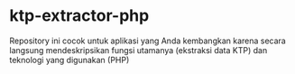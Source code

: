 # ktp-extractor-php
Repository ini cocok untuk aplikasi yang Anda kembangkan karena secara langsung mendeskripsikan fungsi utamanya (ekstraksi data KTP) dan teknologi yang digunakan (PHP)
